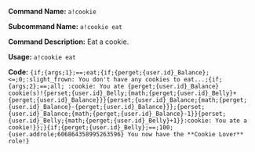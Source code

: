 **Command Name:** `a!cookie`

**Subcommand Name:** `a!cookie eat`

**Command Description:**
Eat a cookie.

**Usage:**
`a!cookie eat`

**Code:**
```{if;{args;1};==;eat;{if;{perget;{user.id}_Balance};<=;0;:slight_frown: You don't have any cookies to eat...;{if;{args;2};==;all; :cookie: You ate {perget;{user.id}_Balance} cookie(s)!{perset;{user.id}_Belly;{math;{perget;{user.id}_Belly}+{perget;{user.id}_Balance}}}{perset;{user.id}_Balance;{math;{perget;{user.id}_Balance}-{perget;{user.id}_Balance}}};{perset;{user.id}_Balance;{math;{perget;{user.id}_Balance}-1}}{perset;{user.id}_Belly;{math;{perget;{user.id}_Belly}+1}}:cookie: You ate a cookie!}};}{if;{perget;{user.id}_Belly};==;100;{user.addrole;606864358995263596} You now have the **Cookie Lover** role!}```
